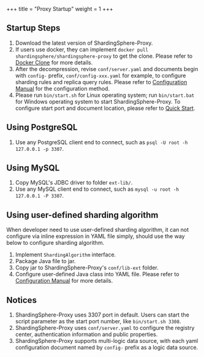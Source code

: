 +++
title = "Proxy Startup"
weight = 1
+++

## Startup Steps

1. Download the latest version of ShardingSphere-Proxy.
1. If users use docker, they can implement `docker pull shardingsphere/shardingsphere-proxy` to get the clone. Please refer to [Docker Clone](/en/user-manual/shardingsphere-proxy/docker/) for more details.
1. After the decompression, revise `conf/server.yaml` and documents begin with `config-` prefix, `conf/config-xxx.yaml` for example, to configure sharding rules and replica query rules. Please refer to [Configuration Manual](/en/user-manual/shardingsphere-proxy/configuration/) for the configuration method.
1. Please run `bin/start.sh` for Linux operating system; run `bin/start.bat` for Windows operating system to start ShardingSphere-Proxy. To configure start port and document location, please refer to [Quick Start](/en/quick-start/shardingsphere-proxy-quick-start/).

## Using PostgreSQL

1. Use any PostgreSQL client end to connect, such as `psql -U root -h 127.0.0.1 -p 3307`.

## Using MySQL

1. Copy MySQL's JDBC driver to folder `ext-lib/`.
1. Use any MySQL client end to connect, such as `mysql -u root -h 127.0.0.1 -P 3307`.

## Using user-defined sharding algorithm

When developer need to use user-defined sharding algorithm, it can not configure via inline expression in YAML file simply, should use the way below to configure sharding algorithm. 

1. Implement `ShardingAlgorithm` interface.
1. Package Java file to jar.
1. Copy jar to ShardingSphere-Proxy's `conf/lib-ext` folder.
1. Configure user-defined Java class into YAML file. Please refer to [Configuration Manual](/en/user-manual/shardingsphere-proxy/configuration/) for more details.

## Notices

1. ShardingSphere-Proxy uses 3307 port in default. Users can start the script parameter as the start port number, like `bin/start.sh 3308`.
1. ShardingSphere-Proxy uses `conf/server.yaml` to configure the registry center, authentication information and public properties.
1. ShardingSphere-Proxy supports multi-logic data source, with each yaml configuration document named by `config-` prefix as a logic data source.
